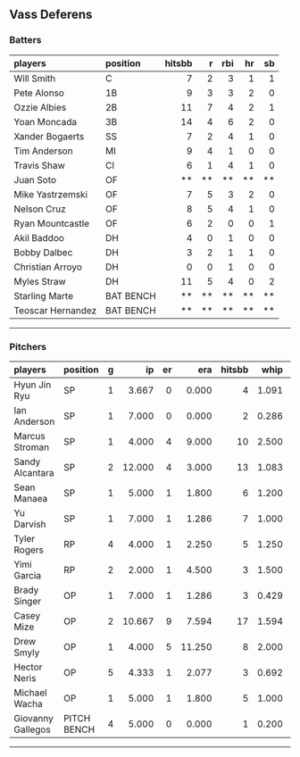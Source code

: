 ## Vass Deferens

### Batters

 
|players           |position  | hitsbb|  r| rbi| hr| sb| 
|:-----------------|:---------|------:|--:|---:|--:|--:| 
|Will Smith        |C         |      7|  2|   3|  1|  1| 
|Pete Alonso       |1B        |      9|  3|   3|  2|  0| 
|Ozzie Albies      |2B        |     11|  7|   4|  2|  1| 
|Yoan Moncada      |3B        |     14|  4|   6|  2|  0| 
|Xander Bogaerts   |SS        |      7|  2|   4|  1|  0| 
|Tim Anderson      |MI        |      9|  4|   1|  0|  0| 
|Travis Shaw       |CI        |      6|  1|   4|  1|  0| 
|Juan Soto         |OF        |     **| **|  **| **| **| 
|Mike Yastrzemski  |OF        |      7|  5|   3|  2|  0| 
|Nelson Cruz       |OF        |      8|  5|   4|  1|  0| 
|Ryan Mountcastle  |OF        |      6|  2|   0|  0|  1| 
|Akil Baddoo       |DH        |      4|  0|   1|  0|  0| 
|Bobby Dalbec      |DH        |      3|  2|   1|  1|  0| 
|Christian Arroyo  |DH        |      0|  0|   1|  0|  0| 
|Myles Straw       |DH        |     11|  5|   4|  0|  2| 
|Starling Marte    |BAT BENCH |     **| **|  **| **| **| 
|Teoscar Hernandez |BAT BENCH |     **| **|  **| **| **| 


* * *

### Pitchers

 
|players           |position    |  g|     ip| er|    era| hitsbb|  whip| so|  w| sv| 
|:-----------------|:-----------|--:|------:|--:|------:|------:|-----:|--:|--:|--:| 
|Hyun Jin Ryu      |SP          |  1|  3.667|  0|  0.000|      4| 1.091|  5|  0|  0| 
|Ian Anderson      |SP          |  1|  7.000|  0|  0.000|      2| 0.286|  8|  1|  0| 
|Marcus Stroman    |SP          |  1|  4.000|  4|  9.000|     10| 2.500|  4|  0|  0| 
|Sandy Alcantara   |SP          |  2| 12.000|  4|  3.000|     13| 1.083|  8|  1|  0| 
|Sean Manaea       |SP          |  1|  5.000|  1|  1.800|      6| 1.200|  6|  1|  0| 
|Yu Darvish        |SP          |  1|  7.000|  1|  1.286|      7| 1.000|  9|  1|  0| 
|Tyler Rogers      |RP          |  4|  4.000|  1|  2.250|      5| 1.250|  1|  0|  1| 
|Yimi Garcia       |RP          |  2|  2.000|  1|  4.500|      3| 1.500|  0|  0|  0| 
|Brady Singer      |OP          |  1|  7.000|  1|  1.286|      3| 0.429|  8|  1|  0| 
|Casey Mize        |OP          |  2| 10.667|  9|  7.594|     17| 1.594|  7|  0|  0| 
|Drew Smyly        |OP          |  1|  4.000|  5| 11.250|      8| 2.000|  4|  0|  0| 
|Hector Neris      |OP          |  5|  4.333|  1|  2.077|      3| 0.692|  5|  0|  3| 
|Michael Wacha     |OP          |  1|  5.000|  1|  1.800|      5| 1.000|  2|  0|  0| 
|Giovanny Gallegos |PITCH BENCH |  4|  5.000|  0|  0.000|      1| 0.200|  5|  0|  1| 


* * *


